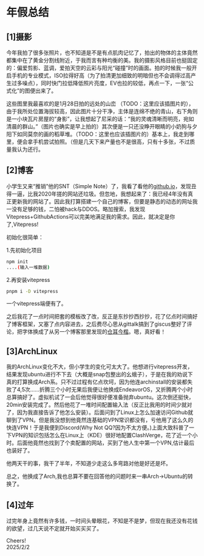 # 年假总结
## <span class='hl'>[1]摄影</span>
<p class='ins'>今年我拍了很多张照片，也不知道是不是有点肌肉记忆了，拍出的物体的主体竟然都集中在了黄金分割线附近，于我而言有种均衡的美。我的摄影风格目前也挺固定的：偏爱剪影、蓝调，爱拍天空的云彩与阳光“碰撞”时的画面。拍的时候我一般开启手机的专业模式，ISO拉得好高（为了拍清更加细致的明暗但也不会调得过高产生过多噪点），同时快门拉低降低照片亮度，EV也拉的较低，再点一下，一张“公式化”的图便出来了。</p>
<p class='ins'>这些图里我最喜欢的是1月28日拍的远处的山峦 <span class='ps'>（TODO：这里应该插图片的）</span>，由于我所处位置海拔较高，因此图片十分干净，主体是连绵不绝的青山，右下角则是一小块瓦片房屋的“身影”，让我想起了尼采的话：“<span class='hl' >我的灵魂清晰而明亮，宛如清晨的群山。</span>”（图片也确实是早上拍的）其次便是一只还没睁开眼睛的小奶狗与夕阳下如同莫奈的画的稻草堆。<span class='ps'>（TODO：这里也应该插图片的）</span>基本上，我走到哪里，便会拿手机尝试拍照。（但是几天下来产量也不是很高，只有十多张，不过质量我认为还行。</p>

## <span class='hl'>[2]博客</span>
<p class='ins'>小学生又来“推销”他的SNT（Simple Note）了，我看了看他的<a target='_blank' href='https://euuen.github.io'>github.io</a>，发现丑得一逼，比我2020年搓的网站还垃圾。但忽地，我想起来了：我已经4年没有真正更新我的网站了。因此我打算搭建一个自己的博客，但要是静态的<span class='ps'>动态的网址我一没有足够的钱，二怕被hack与DDOS</span>。略加搜索，我发现Vitepress+GithubActions可以完美地满足我的需求。因此，就决定是你了,Vitepress!</p>
<p class='ins'>初始化很简单：</p>
1.先初始化项目

```bash
npm init
....(输入一堆数据)
```
2.再安装vitepress

```bash
pnpm i -D vitepress
```

一个vitepress端便有了。
<p class='ins'>之后我花了一点时间把套的模板改了改，反正是东抄抄西抄抄，花了亿点时间搞好了博客框架，又塞了点内容进去，之后费尽心思从gittalk搞到了giscus整好了评论，把字体换成了从另一个博客那里发现的<a target='_blank' href='https://www.tsanger.cn/product/7'>仓耳今楷</a>。嗯，真好看！</p>

## <span class='hl'>[3]ArchLinux</span>
<p class='ins'>我的ArchLinux变化不大，但小学生的变化可太大了。他想进行vitepress开发，结果发现ubuntu进行不下去（大概是snap包整出的幺蛾子），于是在我的劝说下真的打算换成Arch系。只不过过程有亿点坎坷，因为他连archinstall的安装都失败了4,5次......折腾三个小时无果后我便让他换成EndeavorOS，又折腾两个小时总算搞好了。虚拟机试了一会后他觉得很好便准备抛弃ubuntu。这次倒还挺快，20min安装完成了。然后他花了一堆时间配置输入法（反正比我用的时间少就对了，因为我直接告诉了他怎么安装）。后面问到了Linux上怎么加速访问Github就聊到了VPN。但是我没想到他竟然连基础的VPN常识都没有，亏他用了这么久的快连VPN！于是我便到Discord<span class='ps'>(Why Not QQ?因为不太方便。)</span>上面大致科普了一下VPN的知识包括怎么在Linux上（KDE）很好地配置ClashVerge，花了近一个小时。后面他竟然也找到了个卖配置的网站，买到了他人生中第一个VPN,估计最后也装好了。</p>
<p class='ins'>他两天干的事，我干了半年，不知道少走这么多弯路对他是好还是坏。</p>
<p class='ins'>总之，他换成了Arch,我也总算不要在回答他的问题时来一串Arch->Ubuntu的转换了。</p>

## <span class='hl'>[4]过年</span>
<p class='ins'>过完年身上竟然有许多钱，一时间头晕眼花，不知是不是梦，但现在我还没有花钱的欲望，过几天说不定就开始买买买了。</p>

<p class='leave'>Cheers!<br>2025/2/2</p>